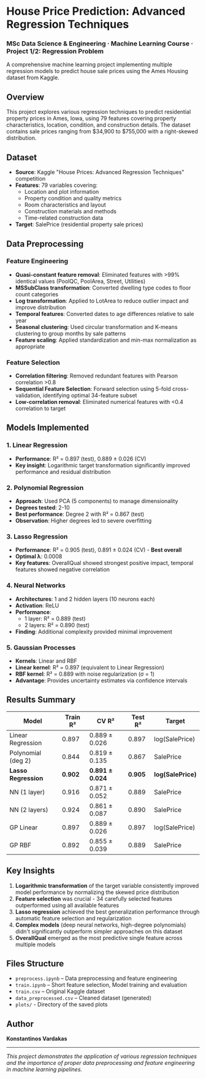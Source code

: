 # House Price Prediction: Advanced Regression Techniques
### MSc Data Science & Engineering · Machine Learning Course · Project 1/2: Regression Problem

A comprehensive machine learning project implementing multiple regression models to predict house sale prices using the Ames Housing dataset from Kaggle.

## Overview

This project explores various regression techniques to predict residential property prices in Ames, Iowa, using 79 features covering property characteristics, location, condition, and construction details. The dataset contains sale prices ranging from $34,900 to $755,000 with a right-skewed distribution.

## Dataset

- **Source**: Kaggle "House Prices: Advanced Regression Techniques" competition
- **Features**: 79 variables covering:
  - Location and plot information
  - Property condition and quality metrics
  - Room characteristics and layout
  - Construction materials and methods
  - Time-related construction data
- **Target**: SalePrice (residential property sale prices)

## Data Preprocessing

### Feature Engineering
- **Quasi-constant feature removal**: Eliminated features with >99% identical values (PoolQC, PoolArea, Street, Utilities)
- **MSSubClass transformation**: Converted dwelling type codes to floor count categories
- **Log transformation**: Applied to LotArea to reduce outlier impact and improve distribution
- **Temporal features**: Converted dates to age differences relative to sale year
- **Seasonal clustering**: Used circular transformation and K-means clustering to group months by sale patterns
- **Feature scaling**: Applied standardization and min-max normalization as appropriate

### Feature Selection
- **Correlation filtering**: Removed redundant features with Pearson correlation >0.8
- **Sequential Feature Selection**: Forward selection using 5-fold cross-validation, identifying optimal 34-feature subset
- **Low-correlation removal**: Eliminated numerical features with <0.4 correlation to target

## Models Implemented

### 1. Linear Regression
- **Performance**: R² = 0.897 (test), 0.889 ± 0.026 (CV)
- **Key insight**: Logarithmic target transformation significantly improved performance and residual distribution

### 2. Polynomial Regression
- **Approach**: Used PCA (5 components) to manage dimensionality
- **Degrees tested**: 2-10
- **Best performance**: Degree 2 with R² = 0.867 (test)
- **Observation**: Higher degrees led to severe overfitting

### 3. Lasso Regression
- **Performance**: R² = 0.905 (test), 0.891 ± 0.024 (CV) - **Best overall**
- **Optimal λ**: 0.0008
- **Key features**: OverallQual showed strongest positive impact, temporal features showed negative correlation

### 4. Neural Networks
- **Architectures**: 1 and 2 hidden layers (10 neurons each)
- **Activation**: ReLU
- **Performance**: 
  - 1 layer: R² = 0.889 (test)
  - 2 layers: R² = 0.890 (test)
- **Finding**: Additional complexity provided minimal improvement

### 5. Gaussian Processes
- **Kernels**: Linear and RBF
- **Linear kernel**: R² = 0.897 (equivalent to Linear Regression)
- **RBF kernel**: R² = 0.889 with noise regularization (σ = 1)
- **Advantage**: Provides uncertainty estimates via confidence intervals

## Results Summary

| Model | Train R² | CV R² | Test R² | Target |
|-------|----------|--------|---------|---------|
| Linear Regression | 0.897 | 0.889 ± 0.026 | 0.897 | log(SalePrice) |
| Polynomial (deg 2) | 0.844 | 0.819 ± 0.135 | 0.867 | SalePrice |
| **Lasso Regression** | **0.902** | **0.891 ± 0.024** | **0.905** | **log(SalePrice)** |
| NN (1 layer) | 0.916 | 0.871 ± 0.052 | 0.889 | SalePrice |
| NN (2 layers) | 0.924 | 0.861 ± 0.087 | 0.890 | SalePrice |
| GP Linear | 0.897 | 0.889 ± 0.026 | 0.897 | log(SalePrice) |
| GP RBF | 0.892 | 0.855 ± 0.039 | 0.889 | SalePrice |

## Key Insights

1. **Logarithmic transformation** of the target variable consistently improved model performance by normalizing the skewed price distribution
2. **Feature selection** was crucial - 34 carefully selected features outperformed using all available features
3. **Lasso regression** achieved the best generalization performance through automatic feature selection and regularization
4. **Complex models** (deep neural networks, high-degree polynomials) didn't significantly outperform simpler approaches on this dataset
5. **OverallQual** emerged as the most predictive single feature across multiple models

## Files Structure
- `preprocess.ipynb` – Data preprocessing and feature engineering
- `train.ipynb` – Short feature selection, Model training and evaluation
- `train.csv` – Original Kaggle dataset
- `data_preprocessed.csv` – Cleaned dataset (generated)
- `plots/` - Directory of the saved plots

## Author

**Konstantinos Vardakas**  

---

*This project demonstrates the application of various regression techniques and the importance of proper data preprocessing and feature engineering in machine learning pipelines.*
